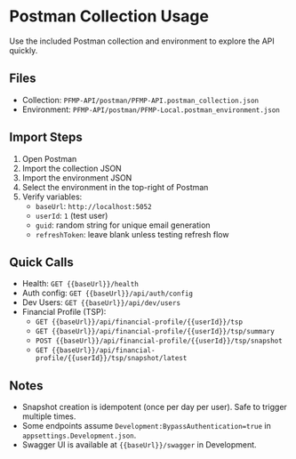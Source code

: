 # Postman Collection Usage

Use the included Postman collection and environment to explore the API quickly.

## Files
- Collection: `PFMP-API/postman/PFMP-API.postman_collection.json`
- Environment: `PFMP-API/postman/PFMP-Local.postman_environment.json`

## Import Steps
1. Open Postman
2. Import the collection JSON
3. Import the environment JSON
4. Select the environment in the top-right of Postman
5. Verify variables:
   - `baseUrl`: `http://localhost:5052`
   - `userId`: `1` (test user)
   - `guid`: random string for unique email generation
   - `refreshToken`: leave blank unless testing refresh flow

## Quick Calls
- Health: `GET {{baseUrl}}/health`
- Auth config: `GET {{baseUrl}}/api/auth/config`
- Dev Users: `GET {{baseUrl}}/api/dev/users`
- Financial Profile (TSP):
  - `GET {{baseUrl}}/api/financial-profile/{{userId}}/tsp`
  - `GET {{baseUrl}}/api/financial-profile/{{userId}}/tsp/summary`
  - `POST {{baseUrl}}/api/financial-profile/{{userId}}/tsp/snapshot`
  - `GET {{baseUrl}}/api/financial-profile/{{userId}}/tsp/snapshot/latest`

## Notes
- Snapshot creation is idempotent (once per day per user). Safe to trigger multiple times.
- Some endpoints assume `Development:BypassAuthentication=true` in `appsettings.Development.json`.
- Swagger UI is available at `{{baseUrl}}/swagger` in Development.
